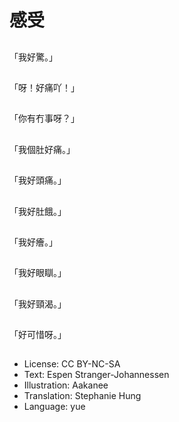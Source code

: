 # 感受

##
「我好驚。」

##
「呀！好痛吖！」

##
「你有冇事呀？」

##
「我個肚好痛。」

##
「我好頭痛。」

##
「我好肚餓。」

##
「我好癐。」

##
「我好眼瞓。」

##
「我好頸渴。」

##
「好可惜呀。」

##
* License: CC BY-NC-SA
* Text: Espen Stranger-Johannessen
* Illustration: Aakanee
* Translation: Stephanie Hung
* Language: yue
